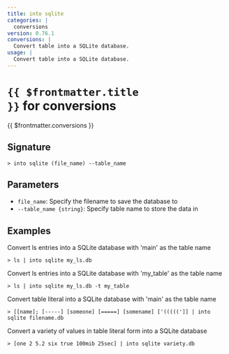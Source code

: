 ```yaml
---
title: into sqlite
categories: |
  conversions
version: 0.76.1
conversions: |
  Convert table into a SQLite database.
usage: |
  Convert table into a SQLite database.
---
```


# <code>{{ $frontmatter.title }}</code> for conversions

<div class='command-title'>{{ $frontmatter.conversions }}</div>

## Signature

```> into sqlite (file_name) --table_name```

## Parameters

 -  `file_name`: Specify the filename to save the database to
 -  `--table_name {string}`: Specify table name to store the data in

## Examples

Convert ls entries into a SQLite database with 'main' as the table name
```shell
> ls | into sqlite my_ls.db
```

Convert ls entries into a SQLite database with 'my_table' as the table name
```shell
> ls | into sqlite my_ls.db -t my_table
```

Convert table literal into a SQLite database with 'main' as the table name
```shell
> [[name]; [-----] [someone] [=====] [somename] ['(((((']] | into sqlite filename.db
```

Convert a variety of values in table literal form into a SQLite database
```shell
> [one 2 5.2 six true 100mib 25sec] | into sqlite variety.db
```
